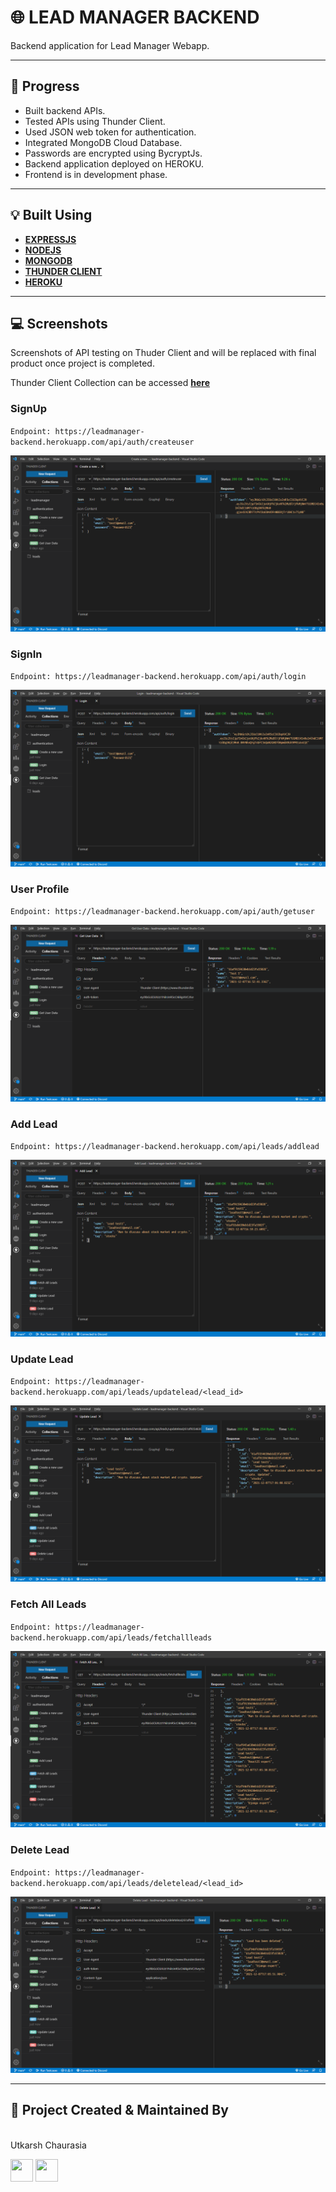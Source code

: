 # 🌐 LEAD MANAGER BACKEND

Backend application for Lead Manager Webapp.

---

## :memo: Progress

- Built backend APIs.
- Tested APIs using Thunder Client.
- Used JSON web token for authentication.
- Integrated MongoDB Cloud Database.
- Passwords are encrypted using BycryptJs.
- Backend application deployed on HEROKU.
- Frontend is in development phase.

---

## :bulb: Built Using

- [**EXPRESSJS**](https://expressjs.com/)
- [**NODEJS**](https://nodejs.org/en/)
- [**MONGODB**](https://www.django-rest-framework.org/)
- [**THUNDER CLIENT**](https://www.thunderclient.io/)
- [**HEROKU**](https://dashboard.heroku.com/)

---

## :computer: Screenshots

Screenshots of API testing on Thuder Client and will be replaced with final product once project is completed.

Thunder Client Collection can be accessed [**here**](thunder-collection_leadmanager.json)

### SignUp

`Endpoint: https://leadmanager-backend.herokuapp.com/api/auth/createuser`

<img src="images/signup.png"/>

### SignIn
`Endpoint: https://leadmanager-backend.herokuapp.com/api/auth/login`

<img src="images/login.png"/>

### User Profile

`Endpoint: https://leadmanager-backend.herokuapp.com/api/auth/getuser`

<img src="images/getuser.png"/>

### Add Lead
`Endpoint: https://leadmanager-backend.herokuapp.com/api/leads/addlead`

<img src="images/addlead.png"/>

### Update Lead
`Endpoint: https://leadmanager-backend.herokuapp.com/api/leads/updatelead/<lead_id>`

<img src="images/updatelead.png"/>

### Fetch All Leads
`Endpoint: https://leadmanager-backend.herokuapp.com/api/leads/fetchallleads`

<img src="images/fetchlead.png"/>

### Delete Lead
`Endpoint: https://leadmanager-backend.herokuapp.com/api/leads/deletelead/<lead_id>`

<img src="images/deletelead.png"/>

---

## :man: Project Created & Maintained By

<img src = "https://avatars2.githubusercontent.com/u/47274683?s=460&u=d0f1b40291f480413ce4ac9a96b6d4603289844e&v=4"  height="120" alt=""> <br>Utkarsh Chaurasia

<p>
<a href = "https://github.com/UtkarshChaurasia"><img src = "http://www.iconninja.com/files/241/825/211/round-collaboration-social-github-code-circle-network-icon.svg" width="36" height = "36"/></a>
<a href = "https://www.linkedin.com/in/utkarshchaurasia/">
<img src = "http://www.iconninja.com/files/863/607/751/network-linkedin-social-connection-circular-circle-media-icon.svg" width="36" height="36"/>
</a>
</p>
